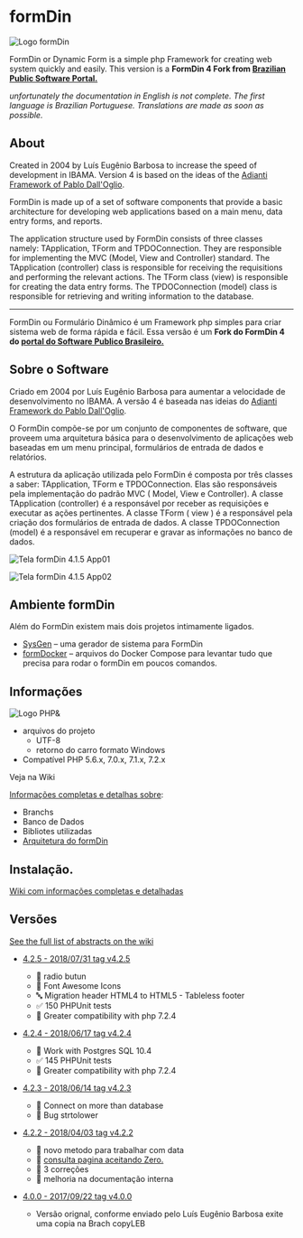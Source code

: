 # formDin

![Logo formDin](https://raw.githubusercontent.com/bjverde/formDin/master/base/imagens/formdin_logo.png)


FormDin or Dynamic Form is a simple php Framework for creating web system quickly and easily.
This version is a **FormDin 4 Fork from [Brazilian Public Software Portal.](https://softwarepublico.gov.br/social/formdin)**

*unfortunately the documentation in English is not complete. The first language is Brazilian Portuguese. Translations are made as soon as possible.*


## About

Created in 2004 by Luís Eugênio Barbosa to increase the speed of development in IBAMA. Version 4 is based on the ideas of the [Adianti Framework of Pablo Dall'Oglio](http://www.adianti.com.br/framework-library).

FormDin is made up of a set of software components that provide a basic architecture for developing web applications based on a main menu, data entry forms, and reports.

The application structure used by FormDin consists of three classes namely: TApplication, TForm and TPDOConnection. They are responsible for implementing the MVC (Model, View and Controller) standard. The TApplication (controller) class is responsible for receiving the requisitions and performing the relevant actions. The TForm class (view) is responsible for creating the data entry forms. The TPDOConnection (model) class is responsible for retrieving and writing information to the database.


---

FormDin ou Formulário Dinâmico é um Framework php simples para criar sistema web de forma rápida e fácil.
Essa versão é um **Fork do FormDin 4 do [portal do Software Publico Brasileiro.](https://softwarepublico.gov.br/social/formdin)**



## Sobre o Software

Criado em 2004 por Luís Eugênio Barbosa para aumentar a velocidade de desenvolvimento no IBAMA. A versão 4 é baseada nas ideias do [Adianti Framework do Pablo Dall'Oglio](http://www.adianti.com.br/framework-library). 

O FormDin compõe-se por um conjunto de componentes de software, que proveem uma arquitetura básica para o desenvolvimento de aplicações web baseadas em um menu principal, formulários de entrada de dados e relatórios. 

A estrutura da aplicação utilizada pelo FormDin é composta por três classes a saber: TApplication, TForm e TPDOConnection. Elas são responsáveis pela implementação do padrão MVC ( Model, View e Controller). A classe TApplication (controller) é a responsável por receber as requisições e executar as ações pertinentes. A classe TForm ( view ) é a responsável pela criação dos formulários de entrada de dados. A classe TPDOConnection (model) é a responsável em recuperar e gravar as informações no banco de dados.


![Tela formDin 4.1.5 App01](https://raw.githubusercontent.com/bjverde/formDin/utf8/documents/img/screenshot-2018-2-4_APPEV1_01.png)


![Tela formDin 4.1.5 App02](https://raw.githubusercontent.com/bjverde/formDin/utf8/documents/img/screenshot-2018-2-4_APPEV2_01.png)


## Ambiente formDin
Além do FormDin existem mais dois projetos intimamente ligados.

* [SysGen](https://github.com/bjverde/sysgen) – uma gerador de sistema para FormDin 
* [formDocker](https://github.com/bjverde/formDocker) – arquivos do Docker Compose para levantar tudo que precisa para rodar o formDin em poucos comandos.

## Informações

![Logo PHP&](https://files.phpclasses.org/files/blog/file/php7.png)

* arquivos do projeto
    * UTF-8 
    * retorno do carro formato Windows
* Compatível PHP 5.6.x, 7.0.x, 7.1.x, 7.2.x

Veja na Wiki 

[Informações completas e detalhas sobre](https://github.com/bjverde/formDin/wiki/Informa%C3%A7%C3%B5es-t%C3%A9cnicas):
* Branchs
* Banco de Dados
* Bibliotes utilizadas
* [Arquitetura do formDin](https://github.com/bjverde/formDin/wiki/Arquitetura-do-formDin)


## Instalação.

[Wiki com informações completas e detalhadas](https://github.com/bjverde/formDin/wiki)

## Versões
[See the full list of abstracts on the wiki](https://github.com/bjverde/formDin/wiki/Vers%C3%B5es-e-versionamento)

* [4.2.5 - 2018/07/31 tag v4.2.5](https://github.com/bjverde/formDin/releases/tag/v4.2.5)
   * :bug: radio butun
   * :art: Font Awesome Icons
   * :abc: Migration header HTML4 to HTML5 - Tableless footer
   * :white_check_mark: 150 PHPUnit tests
   * :bug: Greater compatibility with php 7.2.4

* [4.2.4 - 2018/06/17 tag v4.2.4](https://github.com/bjverde/formDin/releases/tag/4.2.4)
   * :hammer: Work with Postgres SQL 10.4
   * :white_check_mark: 145 PHPUnit tests
   * :bug: Greater compatibility with php 7.2.4

* [4.2.3 - 2018/06/14 tag v4.2.3](https://github.com/bjverde/formDin/releases/tag/v4.2.3)
   * :hammer: Connect on more than database
   * :bug: Bug strtolower

* [4.2.2 - 2018/04/03 tag v4.2.2](https://github.com/bjverde/formDin/releases/tag/v4.2.2)
   * :hammer: novo metodo para trabalhar com data
   * :hammer: [consulta pagina aceitando Zero.](https://github.com/bjverde/formDin/commit/fb05317219c28e8b25aa9ee8f768989e2c44c86d)
   * :bug: 3 correções
   * :memo: melhoria na documentação interna

* [4.0.0 - 2017/09/22 tag v4.0.0](https://github.com/bjverde/formDin/releases/tag/v4.0.0) 
   * Versão orignal, conforme enviado pelo Luís Eugênio Barbosa exite uma copia na Brach copyLEB 
